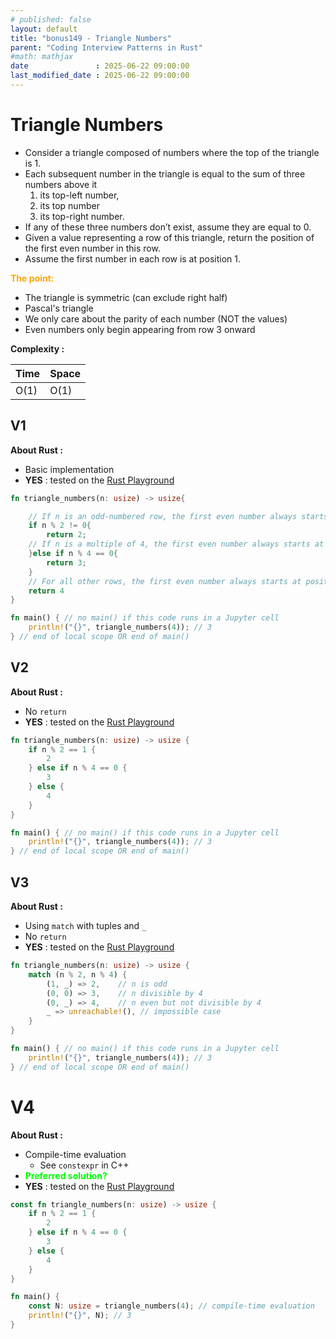 ```yaml
---
# published: false
layout: default
title: "bonus149 - Triangle Numbers"
parent: "Coding Interview Patterns in Rust"
#math: mathjax
date               : 2025-06-22 09:00:00
last_modified_date : 2025-06-22 09:00:00
---
```


# Triangle Numbers

* Consider a triangle composed of numbers where the top of the triangle is 1. 
* Each subsequent number in the triangle is equal to the sum of three numbers above it
    1. its top-left number, 
    1. its top number
    1. its top-right number. 
* If any of these three numbers don’t exist, assume they are equal to 0.
* Given a value representing a row of this triangle, return the position of the first even number in this row. 
* Assume the first number in each row is at position 1.


<span style="color:orange"><b>The point:</b></span>

* The triangle is symmetric (can exclude right half)
* Pascal's triangle
* We only care about the parity of each number (NOT the values)
* Even numbers only begin appearing from row 3 onward




**Complexity :**

| Time         | Space      |
|--------------|------------|
| O(1)         | O(1)       |




<!-- <span style="color:red"><b>TODO : </b></span> 
* Add comments in code -->


<!-- * <span style="color:lime"><b>Preferred solution?</b></span>      -->



## V1

**About Rust :**
* Basic implementation
* **YES** : tested on the [Rust Playground](https://play.rust-lang.org/)



```rust
fn triangle_numbers(n: usize) -> usize{

    // If n is an odd-numbered row, the first even number always starts at position 2
    if n % 2 != 0{
        return 2;
    // If n is a multiple of 4, the first even number always starts at position 3.
    }else if n % 4 == 0{
        return 3;
    }
    // For all other rows, the first even number always starts at position 4.
    return 4
}

fn main() { // no main() if this code runs in a Jupyter cell 
    println!("{}", triangle_numbers(4)); // 3
} // end of local scope OR end of main()
```

## V2

**About Rust :**
* No ``return``
* **YES** : tested on the [Rust Playground](https://play.rust-lang.org/)



```rust
fn triangle_numbers(n: usize) -> usize {
    if n % 2 == 1 {
        2
    } else if n % 4 == 0 {
        3
    } else {
        4
    }
}

fn main() { // no main() if this code runs in a Jupyter cell 
    println!("{}", triangle_numbers(4)); // 3
} // end of local scope OR end of main()
```

## V3

**About Rust :**
* Using ``match`` with tuples and `_`
* No ``return``
* **YES** : tested on the [Rust Playground](https://play.rust-lang.org/)



```rust
fn triangle_numbers(n: usize) -> usize {
    match (n % 2, n % 4) {
        (1, _) => 2,    // n is odd
        (0, 0) => 3,    // n divisible by 4
        (0, _) => 4,    // n even but not divisible by 4
        _ => unreachable!(), // impossible case
    }
}

fn main() { // no main() if this code runs in a Jupyter cell 
    println!("{}", triangle_numbers(4)); // 3
} // end of local scope OR end of main()
```

# V4

**About Rust :**
* Compile-time evaluation
    * See ``constexpr`` in C++
* <span style="color:lime"><b>Preferred solution?</b></span>
* **YES** : tested on the [Rust Playground](https://play.rust-lang.org/)


```rust
const fn triangle_numbers(n: usize) -> usize {
    if n % 2 == 1 {
        2
    } else if n % 4 == 0 {
        3
    } else {
        4
    }
}

fn main() {
    const N: usize = triangle_numbers(4); // compile-time evaluation
    println!("{}", N); // 3
}
```
